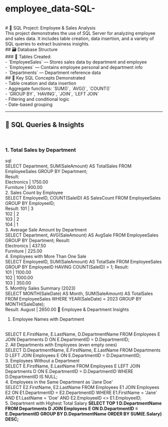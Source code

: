 # employee_data-SQL-
<br>
# 🧠 SQL Project: Employee & Sales Analysis
<br>
This project demonstrates the use of SQL Server for analyzing employee and sales data. It includes table creation, data insertion, and a variety of SQL queries to extract business insights.
<br>
## 🗃️ Database Structure
<br>
### 🔹 Tables Created:
<br>
- `EmployeeSales` — Stores sales data by department and employee
<br>
- `Employees` — Contains employee personal and department info
<br>
- `Departments` — Department reference data
<br>
## 📌 Key SQL Concepts Demonstrated
<br>
- Table creation and data insertion
<br>
- Aggregate functions: `SUM()`, `AVG()`, `COUNT()`
<br>
- `GROUP BY`, `HAVING`, `JOIN`, `LEFT JOIN`
<br>
- Filtering and conditional logic
<br>
- Date-based grouping
<br>

---

## 🧪 SQL Queries & Insights
<br>

### 1. **Total Sales by Department**
sql
<br>
SELECT Department, SUM(SaleAmount) AS TotalSales
FROM EmployeeSales
GROUP BY Department;
<br>
Result:
<br>
Electronics | 1750.00  
Furniture   | 900.00
<br>
2. Sales Count by Employee
<br>
SELECT EmployeeID, COUNT(SaleID) AS SalesCount
FROM EmployeeSales
GROUP BY EmployeeID;
<br>
Result:
101 | 3  
102 | 2  
103 | 2  
104 | 1
<br>
3. Average Sale Amount by Department
<br>
SELECT Department, AVG(SaleAmount) AS AvgSale
FROM EmployeeSales
GROUP BY Department;
Result:
<br>
Electronics | 437.50  
Furniture   | 225.00
<br>
4. Employees with More Than One Sale
<br>
SELECT EmployeeID, SUM(SaleAmount) AS TotalSale
FROM EmployeeSales
GROUP BY EmployeeID
HAVING COUNT(SaleID) > 1;
Result:
<br>
101 | 1100.00  
102 | 1000.00  
103 | 350.00
<br>
5. Monthly Sales Summary (2023)
<br>
SELECT MONTH(SaleDate) AS Month, SUM(SaleAmount) AS TotalSales
FROM EmployeeSales
WHERE YEAR(SaleDate) = 2023
GROUP BY MONTH(SaleDate);
<br>
Result:
August | 2650.00
👥 Employee & Department Insights
<br>
1. Employee Names with Department
<br>
SELECT E.FirstName, E.LastName, D.DepartmentName  
FROM Employees E
JOIN Departments D ON E.DepartmentID = D.DepartmentID;
<br>
2. All Departments with Employees (even empty ones)
<br>
SELECT D.DepartmentName, E.FirstName, E.LastName  
FROM Departments D
LEFT JOIN Employees E ON E.DepartmentID = D.DepartmentID;
<br>
3. Employees Without a Department
<br>
SELECT E.FirstName, E.LastName
FROM Employees E
LEFT JOIN Departments D ON E.DepartmentID = D.DepartmentID
WHERE D.DepartmentID IS NULL;
<br>
4. Employees in the Same Department as 'Jane Doe'
<br>
SELECT E2.FirstName, E2.LastName  
FROM Employees E1
JOIN Employees E2 ON E1.DepartmentID = E2.DepartmentID
WHERE E1.FirstName = 'Jane' AND E1.LastName = 'Doe'
AND E2.EmployeeID <> E1.EmployeeID;
<br>
5. Department with Highest Total Salary
<b>
SELECT TOP 1 D.DepartmentName  
FROM Departments D
JOIN Employees E ON D.DepartmentID = E.DepartmentID
GROUP BY D.DepartmentName
ORDER BY SUM(E.Salary) DESC;
